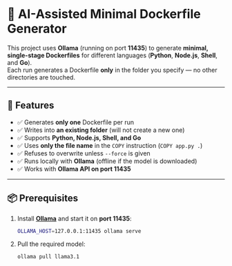 # 🐳 AI-Assisted Minimal Dockerfile Generator

This project uses **Ollama** (running on port **11435**) to generate **minimal, single-stage Dockerfiles** for different languages (**Python**, **Node.js**, **Shell**, and **Go**).  
Each run generates a Dockerfile **only** in the folder you specify — no other directories are touched.

---

## 🚀 Features
- ✅ Generates **only one** Dockerfile per run
- ✅ Writes into **an existing folder** (will not create a new one)
- ✅ Supports **Python, Node.js, Shell, and Go**
- ✅ Uses **only the file name** in the `COPY` instruction (`COPY app.py .`)
- ✅ Refuses to overwrite unless `--force` is given
- ✅ Runs locally with **Ollama** (offline if the model is downloaded)
- ✅ Works with **Ollama API on port 11435**

---

## 📦 Prerequisites
1. Install **[Ollama](https://ollama.com/download)** and start it on **port 11435**:
   ```bash
   OLLAMA_HOST=127.0.0.1:11435 ollama serve
   ```
2. Pull the required model:
   ```bash
   ollama pull llama3.1
   ```
